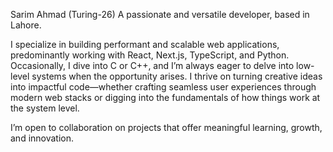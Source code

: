 Sarim Ahmad (Turing-26)
A passionate and versatile developer, based in Lahore.

I specialize in building performant and scalable web applications, predominantly working with React, Next.js, TypeScript, and Python. Occasionally, I dive into C or C++, and I’m always eager to delve into low-level systems when the opportunity arises.
I thrive on turning creative ideas into impactful code—whether crafting seamless user experiences through modern web stacks or digging into the fundamentals of how things work at the system level.

I’m open to collaboration on projects that offer meaningful learning, growth, and innovation.
